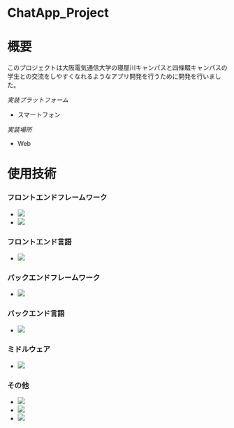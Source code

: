 # ChatApp_Project

# 概要
このプロジェクトは大阪電気通信大学の寝屋川キャンパスと四條畷キャンパスの学生との交流をしやすくなれるようなアプリ開発を行うために開発を行いました。

*実装プラットフォーム*
* スマートフォン

*実装場所*
* Web

# 使用技術
### フロントエンドフレームワーク
* <img src="https://img.shields.io/badge/-React-61DAFB.svg?logo=react&style=plastic">
* <img src="https://img.shields.io/badge/-Node.js-339933.svg?logo=node.js&style=plastic">
### フロントエンド言語
* <img src="https://img.shields.io/badge/-Javascript-F7DF1E.svg?logo=javascript&style=plastic">
### バックエンドフレームワーク
* <img src="https://img.shields.io/badge/-ASP.NET-AA40FF.svg?logo=.NET&style=plastic">
### バックエンド言語
* <img src="https://img.shields.io/badge/-Cshape-47EE48.svg?logo=Csharp&style=plastic">
### ミドルウェア
* <img src="https://img.shields.io/badge/-Mongodb-47A248.svg?logo=mongodb&style=plastic">
### その他
* <img src="https://img.shields.io/badge/-Visualstudiocode-007ACC.svg?logo=visualstudiocode&style=plastic">
* <img src="https://img.shields.io/badge/-VisualStudio-CC80EE.svg?logo=visualstudio&style=plastic">
* <img src="https://img.shields.io/badge/-Figma-F24E1E.svg?logo=figma&style=plastic">